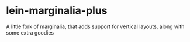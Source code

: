 lein-marginalia-plus
====================

A little fork of marginalia, that adds support for vertical layouts, along with some extra goodies
